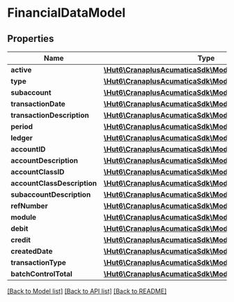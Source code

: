 # FinancialDataModel

## Properties
Name | Type | Description | Notes
------------ | ------------- | ------------- | -------------
**active** | [**\Hut6\CranaplusAcumaticaSdk\Model\BooleanValueModel**](BooleanValueModel.md) |  | [optional] 
**type** | [**\Hut6\CranaplusAcumaticaSdk\Model\StringValueModel**](StringValueModel.md) |  | [optional] 
**subaccount** | [**\Hut6\CranaplusAcumaticaSdk\Model\StringValueModel**](StringValueModel.md) |  | [optional] 
**transactionDate** | [**\Hut6\CranaplusAcumaticaSdk\Model\DateTimeValueModel**](DateTimeValueModel.md) |  | [optional] 
**transactionDescription** | [**\Hut6\CranaplusAcumaticaSdk\Model\StringValueModel**](StringValueModel.md) |  | [optional] 
**period** | [**\Hut6\CranaplusAcumaticaSdk\Model\StringValueModel**](StringValueModel.md) |  | [optional] 
**ledger** | [**\Hut6\CranaplusAcumaticaSdk\Model\StringValueModel**](StringValueModel.md) |  | [optional] 
**accountID** | [**\Hut6\CranaplusAcumaticaSdk\Model\StringValueModel**](StringValueModel.md) |  | [optional] 
**accountDescription** | [**\Hut6\CranaplusAcumaticaSdk\Model\StringValueModel**](StringValueModel.md) |  | [optional] 
**accountClassID** | [**\Hut6\CranaplusAcumaticaSdk\Model\StringValueModel**](StringValueModel.md) |  | [optional] 
**accountClassDescription** | [**\Hut6\CranaplusAcumaticaSdk\Model\StringValueModel**](StringValueModel.md) |  | [optional] 
**subaccountDescription** | [**\Hut6\CranaplusAcumaticaSdk\Model\StringValueModel**](StringValueModel.md) |  | [optional] 
**refNumber** | [**\Hut6\CranaplusAcumaticaSdk\Model\StringValueModel**](StringValueModel.md) |  | [optional] 
**module** | [**\Hut6\CranaplusAcumaticaSdk\Model\StringValueModel**](StringValueModel.md) |  | [optional] 
**debit** | [**\Hut6\CranaplusAcumaticaSdk\Model\DecimalValueModel**](DecimalValueModel.md) |  | [optional] 
**credit** | [**\Hut6\CranaplusAcumaticaSdk\Model\DecimalValueModel**](DecimalValueModel.md) |  | [optional] 
**createdDate** | [**\Hut6\CranaplusAcumaticaSdk\Model\DateTimeValueModel**](DateTimeValueModel.md) |  | [optional] 
**transactionType** | [**\Hut6\CranaplusAcumaticaSdk\Model\StringValueModel**](StringValueModel.md) |  | [optional] 
**batchControlTotal** | [**\Hut6\CranaplusAcumaticaSdk\Model\DecimalValueModel**](DecimalValueModel.md) |  | [optional] 

[[Back to Model list]](../README.md#documentation-for-models) [[Back to API list]](../README.md#documentation-for-api-endpoints) [[Back to README]](../README.md)


